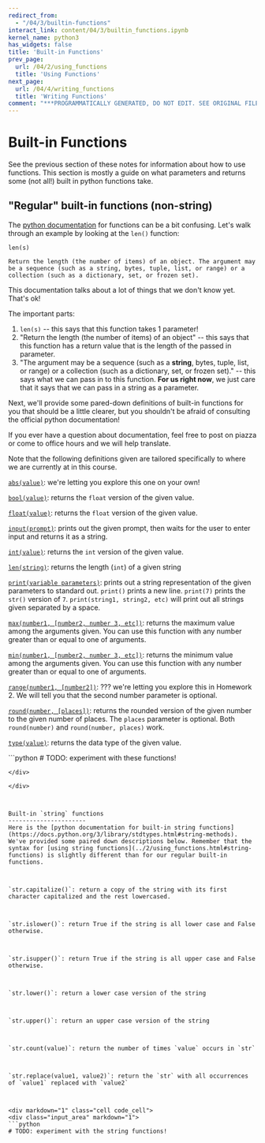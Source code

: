 ```yaml
---
redirect_from:
  - "/04/3/builtin-functions"
interact_link: content/04/3/builtin_functions.ipynb
kernel_name: python3
has_widgets: false
title: 'Built-in Functions'
prev_page:
  url: /04/2/using_functions
  title: 'Using Functions'
next_page:
  url: /04/4/writing_functions
  title: 'Writing Functions'
comment: "***PROGRAMMATICALLY GENERATED, DO NOT EDIT. SEE ORIGINAL FILES IN /content***"
---
```



Built-in Functions
==========

See the previous section of these notes for information about how to use functions. This section is mostly a guide on what parameters and returns some (not all!) built in python functions take.



"Regular" built-in functions (non-string)
--------------
The [python documentation](https://docs.python.org/3/library/functions.html) for functions can be a bit confusing. Let's walk through an example by looking at the `len()` function:


`len(s)`

    Return the length (the number of items) of an object. The argument may be a sequence (such as a string, bytes, tuple, list, or range) or a collection (such as a dictionary, set, or frozen set).


This documentation talks about a lot of things that we don't know yet. That's ok!

The important parts:
1. `len(s)` -- this says that this function takes 1 parameter!
2. "Return the length (the number of items) of an object" -- this says that this function has a return value that is the length of the passed in parameter.
3. "The argument may be a sequence (such as a __string__, bytes, tuple, list, or range) or a collection (such as a dictionary, set, or frozen set)." -- this says what we can pass in to this function. __For us right now__, we just care that it says that we can pass in a string as a parameter.

Next, we'll provide some pared-down definitions of built-in functions for you that should be a little clearer, but you shouldn't be afraid of consulting the official python documentation!

If you ever have a question about documentation, feel free to post on piazza or come to office hours and we will help translate.

Note that the following definitions given are tailored specifically to where we are currently at in this course.



[`abs(value)`](https://docs.python.org/3/library/functions.html#abs): we're letting you explore this one on your own!



[`bool(value)`](https://docs.python.org/3/library/functions.html#int): returns the `float` version of the given value.



[`float(value)`](https://docs.python.org/3/library/functions.html#int): returns the `float` version of the given value.



[`input(prompt)`](https://docs.python.org/3/library/functions.html#input): prints out the given prompt, then waits for the user to enter input and returns it as a string.



[`int(value)`](https://docs.python.org/3/library/functions.html#int): returns the `int` version of the given value.



[`len(string)`](https://docs.python.org/3/library/functions.html#len): returns the length (`int`) of a given string



[`print(variable parameters)`](https://docs.python.org/3/library/functions.html#print): prints out a string representation of the given parameters to standard out. `print()` prints a new line. `print(7)` prints the `str()` version of `7`. `print(string1, string2, etc)` will print out all strings given separated by a space.



[`max(number1, [number2, number 3, etc])`](https://docs.python.org/3/library/functions.html#max): returns the maximum value among the arguments given. You can use this function with any number greater than or equal to one of arguments.



[`min(number1, [number2, number 3, etc])`](https://docs.python.org/3/library/functions.html#min): returns the minimum value among the arguments given. You can use this function with any number greater than or equal to one of arguments.



[`range(number1, [number2])`](https://docs.python.org/3/library/functions.html#range): ??? we're letting you explore this in Homework 2. We will tell you that the second number parameter is optional.



[`round(number, [places])`](https://docs.python.org/3/library/functions.html#round): returns the rounded version of the given number to the given number of places. The `places` parameter is optional. Both `round(number)` and `round(number, places)` work.



[`type(value)`](https://docs.python.org/3/library/functions.html#type): returns the data type of the given value.



<div markdown="1" class="cell code_cell">
<div class="input_area" markdown="1">
```python
# TODO: experiment with these functions!

```
</div>

</div>



Built-in `string` functions
----------------------
Here is the [python documentation for built-in string functions](https://docs.python.org/3/library/stdtypes.html#string-methods). We've provided some paired down descriptions below. Remember that the syntax for [using string functions](../2/using_functions.html#string-functions) is slightly different than for our regular built-in functions.



`str.capitalize()`: return a copy of the string with its first character capitalized and the rest lowercased.



`str.islower()`: return True if the string is all lower case and False otherwise.



`str.isupper()`: return True if the string is all upper case and False otherwise.



`str.lower()`: return a lower case version of the string



`str.upper()`: return an upper case version of the string



`str.count(value)`: return the number of times `value` occurs in `str`



`str.replace(value1, value2)`: return the `str` with all occurrences of `value1` replaced with `value2`



<div markdown="1" class="cell code_cell">
<div class="input_area" markdown="1">
```python
# TODO: experiment with the string functions!

```
</div>

</div>

